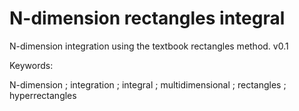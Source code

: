# N-dimension rectangles integral
N-dimension integration using the textbook rectangles method.
v0.1

Keywords:

N-dimension ; integration ; integral ; multidimensional ; rectangles ; hyperrectangles 
